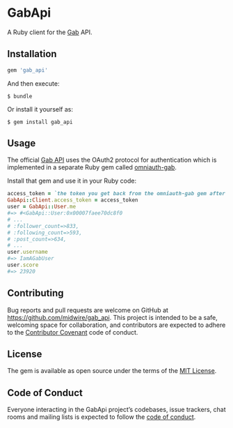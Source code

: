 # GabApi

A Ruby client for the [Gab](https://gab.com) API.

## Installation

```ruby
gem 'gab_api'
```

And then execute:

    $ bundle

Or install it yourself as:

    $ gem install gab_api

## Usage

The official [Gab API](https://developers.gab.com/) uses the OAuth2 protocol for authentication which is implemented in a separate Ruby gem called [omniauth-gab](https://github.com/midwire/omniauth-gab).

Install that gem and use it in your Ruby code:

```ruby
access_token = `the token you get back from the omniauth-gab gem after authenticating a user`
GabApi::Client.access_token = access_token
user = GabApi::User.me
#=> #<GabApi::User:0x00007faee70dc8f0
# ...
# :follower_count=>833,
# :following_count=>593,
# :post_count=>634,
# ...
user.username
#=> IamAGabUser
user.score
#=> 23920
```

## Contributing

Bug reports and pull requests are welcome on GitHub at https://github.com/midwire/gab_api. This project is intended to be a safe, welcoming space for collaboration, and contributors are expected to adhere to the [Contributor Covenant](http://contributor-covenant.org) code of conduct.

## License

The gem is available as open source under the terms of the [MIT License](https://opensource.org/licenses/MIT).

## Code of Conduct

Everyone interacting in the GabApi project’s codebases, issue trackers, chat rooms and mailing lists is expected to follow the [code of conduct](https://github.com/midwire/gab_api/blob/master/CODE_OF_CONDUCT.md).

